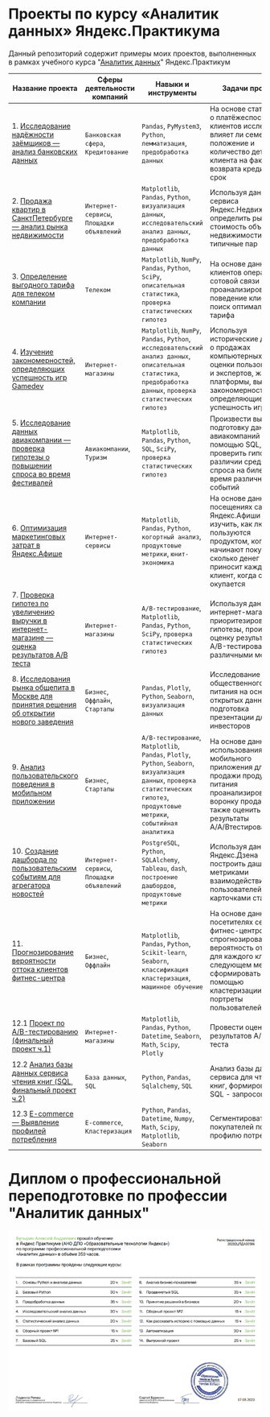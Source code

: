 # Проекты по курсу «Аналитик данных» Яндекс.Практикума

Данный репозиторий содержит примеры моих проектов, выполненных в рамках учебного курса "[Аналитик данных](https://praktikum.yandex.ru/data-analyst/)" Яндекс.Практикум

| Название проекта | Сферы деятельности компаний | Навыки и инструменты | Задачи проекта |
|------------------|-----------------------------|----------------------|----------------|
| 1. [Исследование надёжности заёмщиков — анализ банковских данных](https://nbviewer.org/github/BulyginV/Yandex_Data_Analyst/blob/main/01.%20%D0%9F%D1%80%D0%B5%D0%B4%D0%BE%D0%B1%D1%80%D0%B0%D0%B1%D0%BE%D1%82%D0%BA%D0%B0%20%D0%B4%D0%B0%D0%BD%D0%BD%D1%8B%D1%85/01_bank_scoring.ipynb) | `Банковская сфера`, `Кредитование` | `Pandas`, `PyMystem3`, `Python`, `лемматизация`, `предобработка данных` | На основе статистики о платёжеспособности клиентов исследовать влияет ли семейное положение и количество детей клиента на факт возврата кредита в срок |
| 2. [Продажа квартир в СанктПетербурге — анализ рынка недвижимости](https://nbviewer.org/github/BulyginV/Yandex_Data_Analyst/blob/main/02.%20%D0%90%D0%BD%D0%B0%D0%BB%D0%B8%D0%B7%20%D0%B4%D0%B0%D0%BD%D0%BD%D1%8B%D1%85%20%28EDA%29/02_real_estate.ipynb) | `Интернет-сервисы`, `Площадки объявлений` | `Matplotlib`, `Pandas`, `Python`, `визуализация данных`, `исследовательский анализ данных`, `предобработка данных` | Используя данные сервиса Яндекс.Недвижимость, определить рыночную стоимость объектов недвижимости и типичные пар |
| 3. [Определение выгодного тарифа для телеком компании](https://nbviewer.org/github/BulyginV/Yandex_Data_Analyst/blob/main/03.%20%D0%A1%D1%82%D0%B0%D1%82%D0%B8%D1%81%D1%82%D0%B8%D1%87%D0%B5%D1%81%D0%BA%D0%B8%D0%B9%20%D0%B0%D0%BD%D0%B0%D0%BB%D0%B8%D0%B7%20%D0%B4%D0%B0%D0%BD%D0%BD%D1%8B%D1%85/03_telecom_tariffs.ipynb) | `Телеком` | `Matplotlib`, `NumPy`, `Pandas`, `Python`, `SciPy`, `описательная статистика`, `проверка статистических гипотез` | На основе данных клиентов оператора сотовой связи проанализировать поведение клиентов и поиск оптимального тарифа |
| 4. [Изучение закономерностей, определяющих успешность игр Gamedev](https://nbviewer.org/github/BulyginV/Yandex_Data_Analyst/blob/main/04.%20%D0%97%D0%B0%D0%BA%D0%BE%D0%BD%D0%BE%D0%BC%D0%B5%D1%80%D0%BD%D0%BE%D1%81%D1%82%D0%B8%20%28GameDev%29/04_gamedev.ipynb) | `Интернет-магазины` | `Matplotlib`, `NumPy`, `Pandas`, `Python`, `исследовательский анализ данных`, `описательная статистика`, `предобработка данных`, `проверка статистических гипотез` | Используя исторические данные о продажах компьютерных игр, оценки пользователей и экспертов, жанры и платформы, выявить закономерности, определяющие успешность игры |
| 5. [Исследование данных авиакомпании — проверка гипотезы о повышении спроса во время фестивалей](https://nbviewer.org/github/BulyginV/Yandex_Data_Analyst/blob/main/05.%20%D0%A1%D0%B1%D0%BE%D1%80%20%D0%B8%20%D1%85%D1%80%D0%B0%D0%BD%D0%B5%D0%BD%D0%B8%D0%B5%20%D0%B4%D0%B0%D0%BD%D0%BD%D1%8B%D1%85/05_airline_analytics.ipynb) | `Авиакомпании`, `Туризм` | `Matplotlib`, `Pandas`, `Python`, `SQL`, `SciPy`, `проверка статистических гипотез` | Произвести выгрузки и подготовку данных авиакомпаний с помощью SQL, проверить гипотезу о различии среднего спроса на билеты во время различных событий |
| 6. [Оптимизация маркетинговых затрат в Яндекс.Афише](https://nbviewer.org/github/BulyginV/Yandex_Data_Analyst/blob/main/06.%20%D0%90%D0%BD%D0%B0%D0%BB%D0%B8%D0%B7%20%D0%B1%D0%B8%D0%B7%D0%BD%D0%B5%D1%81-%D0%BF%D0%BE%D0%BA%D0%B0%D0%B7%D0%B0%D1%82%D0%B5%D0%BB%D0%B5%D0%B9/06_yandex_afisha_analytics.ipynb) | `Интернет-сервисы` | `Matplotlib`, `Pandas`, `Python`, `когортный анализ`, `продуктовые метрики`, `юнит-экономика` | На основе данных о посещениях сайта Яндекс.Афиши изучить, как люди пользуются продуктом, когда они начинают покупать, сколько денег приносит каждый клиент, когда он окупается |
| 7. [Проверка гипотез по увеличению выручки в интернет-магазине — оценка результатов A/B теста](https://nbviewer.org/github/BulyginV/Yandex_Data_Analyst/blob/main/07.%20AB-%D1%82%D0%B5%D1%81%D1%82%20%D0%B4%D0%BB%D1%8F%20%D0%B8%D0%BD%D1%82%D0%B5%D1%80%D0%BD%D0%B5%D1%82-%D0%BC%D0%B0%D0%B3%D0%B0%D0%B7%D0%B8%D0%BD%D0%B0/07_AB_test.ipynb) | `Интернет-магазины` | `A/B-тестирование`, `Matplotlib`, `Pandas`, `Python`, `SciPy`, `проверка статистических гипотез` | Используя данные интернет-магазина приоритезировать гипотезы, произвести оценку результатов A/B-тестирования различными методами |
| 8. [Исследования рынка общепита в Москве для принятия решения об открытии нового заведения](https://nbviewer.org/github/BulyginV/Yandex_Data_Analyst/blob/main/08.%20%D0%98%D1%81%D1%81%D0%BB%D0%B5%D0%B4%D0%BE%D0%B2%D0%B0%D0%BD%D0%B8%D0%B5%20%D1%80%D1%8B%D0%BD%D0%BA%D0%B0%20%D0%BE%D0%B1%D1%89%D0%B5%D0%BF%D0%B8%D1%82%D0%B0/08_catering%20analytics.ipynb) | `Бизнес`, `Оффлайн`, `Стартапы` | `Pandas`, `Plotly`, `Python`, `Seaborn`, `визуализация данных` | Исследование рынка общественного питания на основе открытых данных, подготовка презентации для инвесторов |
| 9. [Анализ пользовательского поведения в мобильном приложении](https://nbviewer.org/github/BulyginV/Yandex_Data_Analyst/blob/main/09.%20%D0%90%D0%BD%D0%B0%D0%BB%D0%B8%D0%B7%20%D0%BF%D1%80%D0%BE%D0%B4%D0%B0%D0%B6%20%28Mobile%20app%29/09_A_A_B_test.ipynb) | `Бизнес`, `Стартапы` | `A/B-тестирование`, `Matplotlib`, `Pandas`, `Plotly`, `Python`, `Seaborn`, `визуализация данных`, `проверка статистических гипотез`, `продуктовые метрики`, `событийная аналитика` | На основе данных использования мобильного приложения для продажи продуктов питания проанализировать воронку продаж, а также оценить результаты A/A/Bтестирования |
| 10. [Создание дашборда по пользовательским событиям для агрегатора новостей](https://nbviewer.org/github/BulyginV/Yandex_Data_Analyst/blob/main/10.%20%D0%90%D0%B2%D1%82%D0%BE%D0%BC%D0%B0%D1%82%D0%B8%D0%B7%D0%B0%D1%86%D0%B8%D1%8F%20%28SQL%20%26%20Tableau%29/10_yandex_dzen_dashboard.ipynb) | `Интернет-сервисы`, `Площадки объявлений` | `PostgreSQL`, `Python`, `SQLAlchemy`, `Tableau`, `dash`, `построение дашбордов`, `продуктовые метрики` | Используя данные Яндекс.Дзена построить дашборд с метриками взаимодействия пользователей с карточками статей |
| 11. [Прогнозирование вероятности оттока клиентов фитнес-центра](https://nbviewer.org/github/BulyginV/Yandex_Data_Analyst/blob/main/11.%20%D0%9F%D1%80%D0%BE%D0%B3%D0%BD%D0%BE%D0%B7%D1%8B%20%D0%B8%20%D0%BF%D1%80%D0%B5%D0%B4%D1%81%D0%BA%D0%B0%D0%B7%D0%B0%D0%BD%D0%B8%D1%8F%20%28ML%29/11_gym_churn.ipynb) | `Бизнес`, `Оффлайн` | `Matplotlib`, `Pandas`, `Python`, `Scikit-learn`, `Seaborn`, `классификация кластеризация`, `машинное обучение` | На основе данных о посетителях сети фитнес-центров спрогнозировать вероятность оттока для каждого клиента в следующем месяце, сформировать с помощью кластеризации портреты пользователей |
| 12.1 [Проект по А/B-тестированию (финальный проект ч.1)](https://nbviewer.org/github/BulyginV/Yandex_Data_Analyst/blob/main/12.1%20%D0%9F%D1%80%D0%BE%D0%B5%D0%BA%D1%82%20%D0%BF%D0%BE%20%D0%90B-%D1%82%D0%B5%D1%81%D1%82%D0%B8%D1%80%D0%BE%D0%B2%D0%B0%D0%BD%D0%B8%D1%8E/12_1_A_B_final.ipynb) | `Интернет-магазины` | `Matplotlib`, `Pandas`, `Python`, `Datetime`, `Seaborn`, `Math`, `Scipy`, `Plotly` | Провести оценку результатов A/B - теста |
| 12.2 [Анализ базы данных сервиса чтения книг (SQL, финальный проект ч.2)](https://nbviewer.org/github/BulyginV/Yandex_Data_Analyst/blob/main/12.2%20%D0%90%D0%BD%D0%B0%D0%BB%D0%B8%D0%B7%20%D0%B1%D0%B0%D0%B7%D1%8B%20%D0%B4%D0%B0%D0%BD%D0%BD%D1%8B%D1%85%20%28SQL%29/12_2_SQL_final.ipynb) | `База данных`, `SQL` | `Python`, `Pandas`, `Sqlalchemy`, `SQL` | Анализ базы данных сервиса для чтения книг, формирование SQL - запросов |
| 12.3 [E-commerce — Выявление профилей потребления](https://github.com/alexeybutyrin/YPracticum/blob/a527173c664c7517c62f21c1a27d32829c9772a7/12.3%20E-commerce%20%E2%80%94%20%D0%92%D1%8B%D1%8F%D0%B2%D0%BB%D0%B5%D0%BD%D0%B8%D0%B5%20%D0%BF%D1%80%D0%BE%D1%84%D0%B8%D0%BB%D0%B5%D0%B9%20%D0%BF%D0%BE%D1%82%D1%80%D0%B5%D0%B1%D0%BB%D0%B5%D0%BD%D0%B8%D1%8F%20/%D0%92%D1%8B%D0%BF%D1%83%D1%81%D0%BA%D0%BD%D0%BE%D0%B9%20%D0%BF%D1%80%D0%BE%D0%B5%D0%BA%D1%82.ipynb%20) | `E-commerce`, `Кластеризация` | `Python`, `Pandas`, `Datetime`, `Numpy`, `Math`, `Scipy`, `Matplotlib`, `Seaborn` | Cегментировать покупателей по профилю потребления|

# Диплом о профессиональной переподготовке по профессии "Аналитик данных"

<img align="center" src="https://github.com/alexeybutyrin/YPracticum/blob/db72a38e476bbef2b89e82a5276c05be7fe953e8/DA.png" height="" width="">
